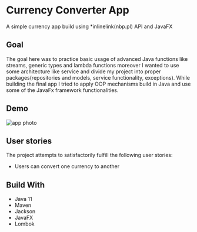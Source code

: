 # Currency Converter App
A simple currency app build using *inlinelink(nbp.pl) API and JavaFX
## Goal
The goal here was to practice basic usage of advanced Java functions like streams, generic types and lambda functions moreover I wanted to use some architecture like service and divide my project into proper packages(repositories and models, service functionality, exceptions). While building the final app I tried to apply OOP mechanisms build in Java and use some of the JavaFx framework functionalities.
## Demo
![app photo](https://ibb.co/TT9FWN7)
## User stories
The project attempts to satisfactorily fulfill the following user stories:
* Users can convert one currency to another
## Build With
* Java 11
* Maven
* Jackson
* JavaFX
* Lombok
